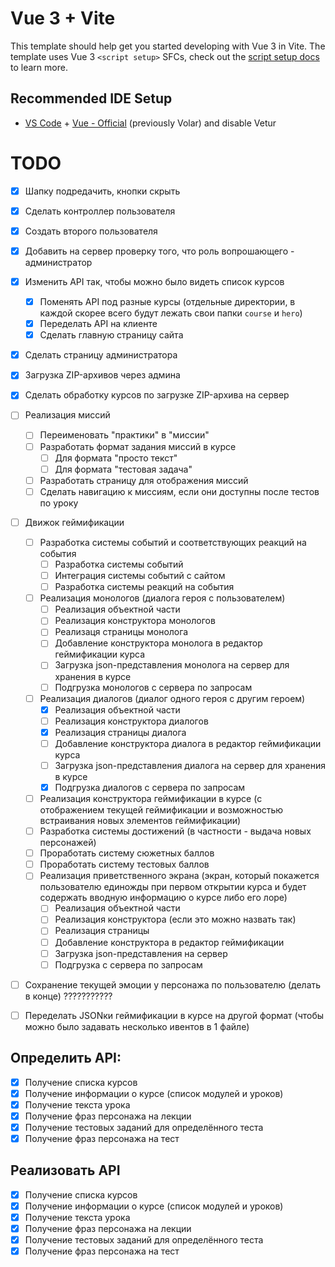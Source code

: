 # Vue 3 + Vite

This template should help get you started developing with Vue 3 in Vite. The template uses Vue 3 `<script setup>` SFCs, check out the [script setup docs](https://v3.vuejs.org/api/sfc-script-setup.html#sfc-script-setup) to learn more.

## Recommended IDE Setup

- [VS Code](https://code.visualstudio.com/) + [Vue - Official](https://marketplace.visualstudio.com/items?itemName=Vue.volar) (previously Volar) and disable Vetur

# TODO

- [X] Шапку подредачить, кнопки скрыть
- [X] Сделать контроллер пользователя
- [X] Создать второго пользователя
- [x] Добавить на сервер проверку того, что роль вопрошающего - администратор
- [X] Изменить API так, чтобы можно было видеть список курсов
  - [X] Поменять API под разные курсы (отдельные директории, в каждой скорее всего будут лежать свои папки `course` и `hero`)
  - [X] Переделать API на клиенте
  - [X] Сделать главную страницу сайта
- [X] Сделать страницу администратора
- [X] Загрузка ZIP-архивов через админа
- [X] Сделать обработку курсов по загрузке ZIP-архива на сервер
- [ ] Реализация миссий
  - [ ] Переименовать "практики" в "миссии"
  - [ ] Разработать формат задания миссий в курсе
    - [ ] Для формата "просто текст"
    - [ ] Для формата "тестовая задача"
  - [ ] Разработать страницу для отображения миссий
  - [ ] Сделать навигацию к миссиям, если они доступны после тестов по уроку

- [ ] Движок геймификации
  - [ ] Разработка системы событий и соответствующих реакций на события
    - [ ] Разработка системы событий
    - [ ] Интеграция системы событий с сайтом
    - [ ] Разработка системы реакций на события
  - [ ] Реализация монологов (диалога героя с пользователем)
    - [ ] Реализация объектной части
    - [ ] Реализация конструктора монологов
    - [ ] Реализаця страницы монолога
    - [ ] Добавление конструктора монолога в редактор геймификации курса
    - [ ] Загрузка json-представления монолога на сервер для хранения в курсе
    - [ ] Подгрузка монологов с сервера по запросам
  - [ ] Реализация диалогов (диалог одного героя с другим героем)
    - [X] Реализация объектной части
    - [ ] Реализация конструктора диалогов
    - [X] Реализация страницы диалога
    - [ ] Добавление конструктора диалога в редактор геймификации курса
    - [ ] Загрузка json-представления диалога на сервер для хранения в курсе
    - [X] Подгрузка диалогов с сервера по запросам
  - [ ] Реализация конструктора геймификации в курсе (с отображением текущей геймификации и возможностью встраивания новых элементов геймификации)
  - [ ] Разработка системы достижений (в частности - выдача новых персонажей)
  - [ ] Проработать систему сюжетных баллов
  - [ ] Проработать систему тестовых баллов
  - [ ] Реализация приветственного экрана (экран, который покажется пользователю единожды при первом открытии курса и будет содержать вводную информацию о курсе либо его лоре)
    - [ ] Реализация объектной части
    - [ ] Реализация конструктора (если это можно назвать так)
    - [ ] Реализация страницы 
    - [ ] Добавление конструктора в редактор геймификации
    - [ ] Загрузка json-представления на сервер
    - [ ] Подгрузка с сервера по запросам
- [ ] Сохранение текущей эмоции у персонажа по пользователю (делать в конце) ???????????

- [ ] Переделать JSONки геймификации в курсе на другой формат (чтобы можно было задавать несколько ивентов в 1 файле)


## Определить API:

- [X] Получение списка курсов
- [X] Получение информации о курсе (список модулей и уроков)
- [X] Получение текста урока
- [X] Получение фраз персонажа на лекции
- [X] Получение тестовых заданий для определённого теста
- [X] Получение фраз персонажа на тест

## Реализовать API

- [X] Получение списка курсов
- [X] Получение информации о курсе (список модулей и уроков)
- [X] Получение текста урока
- [X] Получение фраз персонажа на лекции
- [X] Получение тестовых заданий для определённого теста
- [X] Получение фраз персонажа на тест
